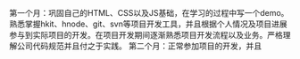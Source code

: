 第一个月：巩固自己的HTML、CSS以及JS基础，在学习的过程中写一个demo。熟悉掌握hkit、hnode、git、svn等项目开发工具，并且根据个人情况及项目进展参与到实际项目的开发。在项目开发期间逐渐熟悉项目开发流程以及业务。严格理解公司代码规范并且付之于实践。
第二个月：正常参加项目的开发，并且
